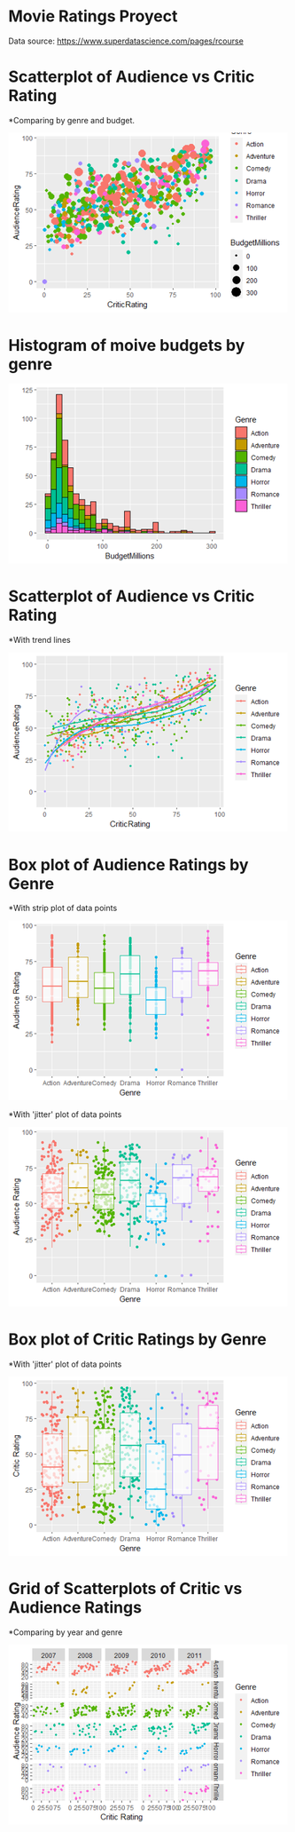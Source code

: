 # Movie Ratings Proyect 

Data source: https://www.superdatascience.com/pages/rcourse

# Scatterplot of Audience vs Critic Rating 
*Comparing by genre and budget.

![alt text](https://github.com/sebasquirarte/R-Programming-A-Z/blob/main/Movie-Ratings/plots/plot1.png)

# Histogram of moive budgets by genre 

![alt text](https://github.com/sebasquirarte/R-Programming-A-Z/blob/main/Movie-Ratings/plots/plot2.png)

# Scatterplot of Audience vs Critic Rating 
*With trend lines

![alt text](https://github.com/sebasquirarte/R-Programming-A-Z/blob/main/Movie-Ratings/plots/plot3.png)

# Box plot of Audience Ratings by Genre 
*With strip plot of data points

![alt text](https://github.com/sebasquirarte/R-Programming-A-Z/blob/main/Movie-Ratings/plots/plot4.png)

*With 'jitter' plot of data points

![alt text](https://github.com/sebasquirarte/R-Programming-A-Z/blob/main/Movie-Ratings/plots/plot6.png)

# Box plot of Critic Ratings by Genre 
*With 'jitter' plot of data points

![alt text](https://github.com/sebasquirarte/R-Programming-A-Z/blob/main/Movie-Ratings/plots/plot7.png)

# Grid of Scatterplots of Critic vs Audience Ratings
*Comparing by year and genre

![alt text](https://github.com/sebasquirarte/R-Programming-A-Z/blob/main/Movie-Ratings/plots/plot9.png)

